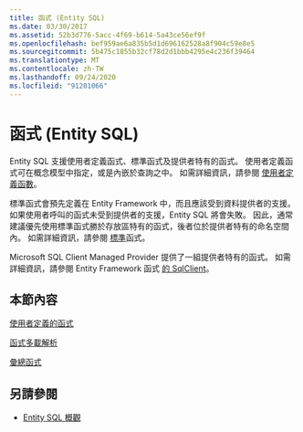 ```yaml
---
title: 函式 (Entity SQL)
ms.date: 03/30/2017
ms.assetid: 52b3d776-5acc-4f69-b614-5a43ce56ef9f
ms.openlocfilehash: bef959ae6a835b5d1d696162528a8f904c59e8e5
ms.sourcegitcommit: 5b475c1855b32cf78d2d1bbb4295e4c236f39464
ms.translationtype: MT
ms.contentlocale: zh-TW
ms.lasthandoff: 09/24/2020
ms.locfileid: "91201066"
---
```

# <a name="functions-entity-sql"></a>函式 (Entity SQL)

Entity SQL 支援使用者定義函式、標準函式及提供者特有的函式。 使用者定義函式可在概念模型中指定，或是內嵌於查詢之中。 如需詳細資訊，請參閱 [使用者定義函數](user-defined-functions-entity-sql.md)。  
  
 標準函式會預先定義在 Entity Framework 中，而且應該受到資料提供者的支援。 如果使用者呼叫的函式未受到提供者的支援，Entity SQL 將會失敗。 因此，通常建議優先使用標準函式勝於存放區特有的函式，後者位於提供者特有的命名空間內。 如需詳細資訊，請參閱 [標準](canonical-functions.md)函式。  
  
 Microsoft SQL Client Managed Provider 提供了一組提供者特有的函式。 如需詳細資訊，請參閱 Entity Framework 函式 [的 SqlClient](../sqlclient-for-ef-functions.md)。  
  
## <a name="in-this-section"></a>本節內容  

 [使用者定義的函式](user-defined-functions-entity-sql.md)  
  
 [函式多載解析](function-overload-resolution-entity-sql.md)  
  
 [彙總函式](../aggregate-functions-sqlclient-for-entity-framework.md)  
  
## <a name="see-also"></a>另請參閱

- [Entity SQL 概觀](entity-sql-overview.md)
